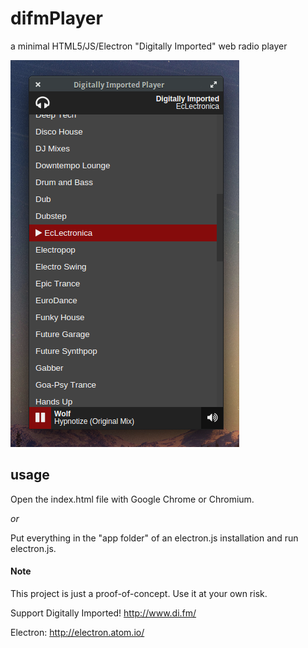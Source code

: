 # difmPlayer
a minimal HTML5/JS/Electron "Digitally Imported" web radio player

![](https://raw.githubusercontent.com/stephdin/difmPlayer/master/img/screen.png)

## usage
Open the index.html file with Google Chrome or Chromium.

*or*

Put everything in the "app folder" of an electron.js installation and run electron.js.

#### Note

This project is just a proof-of-concept. Use it at your own risk.

Support Digitally Imported! http://www.di.fm/

Electron: http://electron.atom.io/
